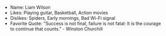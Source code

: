 - Name: Liam Wilson
- Likes: Playing guitar, Basketball, Action movies
- Dislikes: Spiders, Early mornings, Bad Wi-Fi signal
- Favorite Quote: "Success is not final, failure is not fatal: It is the courage to continue that counts." - Winston Churchill
